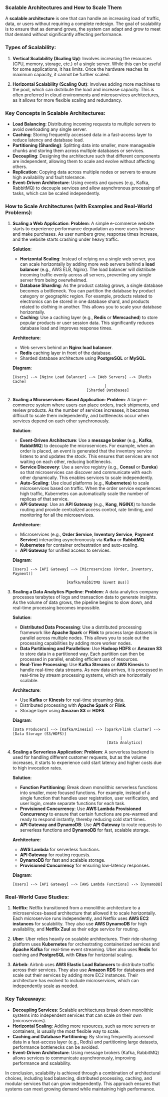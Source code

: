 ### Scalable Architectures and How to Scale Them

A **scalable architecture** is one that can handle an increasing load of traffic, data, or users without requiring a complete redesign. The goal of scalability is to ensure that as demand grows, the system can adapt and grow to meet that demand without significantly affecting performance.

### Types of Scalability:
1. **Vertical Scalability (Scaling Up)**: Involves increasing the resources (CPU, memory, storage, etc.) of a single server. While this can be useful for some applications, it has limits. Once the hardware reaches its maximum capacity, it cannot be further scaled.
   
2. **Horizontal Scalability (Scaling Out)**: Involves adding more machines to the pool, which can distribute the load and increase capacity. This is often preferred in cloud environments and microservices architectures, as it allows for more flexible scaling and redundancy.

### Key Concepts in Scalable Architectures:
- **Load Balancing**: Distributing incoming requests to multiple servers to avoid overloading any single server.
- **Caching**: Storing frequently accessed data in a fast-access layer to reduce latency and database load.
- **Partitioning (Sharding)**: Splitting data into smaller, more manageable chunks and storing them across multiple databases or services.
- **Decoupling**: Designing the architecture such that different components are independent, allowing them to scale and evolve without affecting others.
- **Replication**: Copying data across multiple nodes or servers to ensure high availability and fault tolerance.
- **Event-Driven Architecture**: Using events and queues (e.g., Kafka, RabbitMQ) to decouple services and allow asynchronous processing of tasks, which can be scaled independently.

### How to Scale Architectures (with Examples and Real-World Problems):

1. **Scaling a Web Application**:
   **Problem**: A simple e-commerce website starts to experience performance degradation as more users browse and make purchases. As user numbers grow, response times increase, and the website starts crashing under heavy traffic.
   
   **Solution**:
   - **Horizontal Scaling**: Instead of relying on a single web server, you can scale horizontally by adding more web servers behind a **load balancer** (e.g., AWS ELB, Nginx). The load balancer will distribute incoming traffic evenly across all servers, preventing any single server from being overwhelmed.
   - **Database Sharding**: As the product catalog grows, a single database becomes a bottleneck. You can partition the database by product category or geographic region. For example, products related to electronics can be stored in one database shard, and products related to clothing in another. This allows you to scale your database horizontally.
   - **Caching**: Use a caching layer (e.g., **Redis** or **Memcached**) to store popular products or user session data. This significantly reduces database load and improves response times.
   
   **Architecture**:
   - Web servers behind an **Nginx load balancer**.
   - **Redis** caching layer in front of the database.
   - Sharded database architecture using **PostgreSQL** or **MySQL**.

   **Diagram**:
   ```
   [Users] --> [Nginx Load Balancer] --> [Web Servers] --> [Redis Cache]
                                            |
                                    [Sharded Databases]
   ```

2. **Scaling a Microservices-Based Application**:
   **Problem**: A large e-commerce system where users can place orders, track shipments, and review products. As the number of services increases, it becomes difficult to scale them independently, and bottlenecks occur when services depend on each other synchronously.
   
   **Solution**:
   - **Event-Driven Architecture**: Use a **message broker** (e.g., **Kafka**, **RabbitMQ**) to decouple the microservices. For example, when an order is placed, an event is generated that the inventory service listens to and updates the stock. This ensures that services are not waiting on each other, reducing bottlenecks.
   - **Service Discovery**: Use a service registry (e.g., **Consul** or **Eureka**) so that microservices can discover and communicate with each other dynamically. This enables services to scale independently.
   - **Auto-Scaling**: Use cloud platforms (e.g., **Kubernetes**) to scale microservices based on traffic. When the order service experiences high traffic, Kubernetes can automatically scale the number of replicas of that service.
   - **API Gateway**: Use an **API Gateway** (e.g., **Kong**, **NGINX**) to handle routing and provide centralized access control, rate limiting, and monitoring for all the microservices.

   **Architecture**:
   - Microservices (e.g., **Order Service**, **Inventory Service**, **Payment Service**) interacting asynchronously via **Kafka** or **RabbitMQ**.
   - **Kubernetes** for container orchestration and auto-scaling.
   - **API Gateway** for unified access to services.

   **Diagram**:
   ```
   [Users] --> [API Gateway] --> [Microservices (Order, Inventory, Payment)]
                                    |
                           [Kafka/RabbitMQ (Event Bus)]
   ```

3. **Scaling a Data Analytics Pipeline**:
   **Problem**: A data analytics company processes terabytes of logs and transaction data to generate insights. As the volume of data grows, the pipeline begins to slow down, and real-time processing becomes impossible.
   
   **Solution**:
   - **Distributed Data Processing**: Use a distributed processing framework like **Apache Spark** or **Flink** to process large datasets in parallel across multiple nodes. This allows you to scale out the processing capabilities by adding more worker nodes.
   - **Data Partitioning and Parallelism**: Use **Hadoop HDFS** or **Amazon S3** to store data in a partitioned way. Each partition can then be processed in parallel, enabling efficient use of resources.
   - **Real-Time Processing**: Use **Kafka Streams** or **AWS Kinesis** to handle real-time data streams. As new data arrives, it is processed in real-time by stream processing systems, which are horizontally scalable.

   **Architecture**:
   - Use **Kafka** or **Kinesis** for real-time streaming data.
   - Distributed processing with **Apache Spark** or **Flink**.
   - Storage layer using **Amazon S3** or **HDFS**.

   **Diagram**:
   ```
   [Data Producers] --> [Kafka/Kinesis] --> [Spark/Flink Cluster] --> [Data Storage (S3/HDFS)]
                                                   |
                                             [Data Analytics]
   ```

4. **Scaling a Serverless Application**:
   **Problem**: A serverless backend is used for handling different customer requests, but as the volume increases, it starts to experience cold start latency and higher costs due to high invocation rates.
   
   **Solution**:
   - **Function Partitioning**: Break down monolithic serverless functions into smaller, more focused functions. For example, instead of a single function that handles user registration, user verification, and user login, create separate functions for each task.
   - **Provisioned Concurrency**: Use **AWS Lambda Provisioned Concurrency** to ensure that certain functions are pre-warmed and ready to respond instantly, thereby reducing cold start times.
   - **API Gateway and DynamoDB**: Use **API Gateway** to route requests to serverless functions and **DynamoDB** for fast, scalable storage.

   **Architecture**:
   - **AWS Lambda** for serverless functions.
   - **API Gateway** for routing requests.
   - **DynamoDB** for fast and scalable storage.
   - **Provisioned Concurrency** for ensuring low-latency responses.

   **Diagram**:
   ```
   [Users] --> [API Gateway] --> [AWS Lambda Functions] --> [DynamoDB]
   ```

### Real-World Case Studies:

1. **Netflix**:
   Netflix transitioned from a monolithic architecture to a microservices-based architecture that allowed it to scale horizontally. Each microservice runs independently, and Netflix uses **AWS EC2 instances** for scalability. They also use **AWS DynamoDB** for high availability, and **Netflix Zuul** as their edge service for routing.

2. **Uber**:
   Uber relies heavily on scalable architectures. Their ride-sharing platform uses **Kubernetes** for orchestrating containerized services and **Apache Kafka** for real-time event streaming. Uber also uses **Redis** for caching and **PostgreSQL** with **Citus** for horizontal scaling.

3. **Airbnb**:
   Airbnb uses **AWS Elastic Load Balancers** to distribute traffic across their services. They also use **Amazon RDS** for databases and scale out their services by adding more EC2 instances. Their architecture has evolved to include microservices, which can independently scale as needed.

### Key Takeaways:
- **Decoupling Services**: Scalable architectures break down monolithic systems into independent services that can scale on their own (microservices).
- **Horizontal Scaling**: Adding more resources, such as more servers or containers, is usually the most flexible way to scale.
- **Caching and Database Partitioning**: By storing frequently accessed data in a fast-access layer (e.g., Redis) and partitioning large datasets, performance bottlenecks can be avoided.
- **Event-Driven Architecture**: Using message brokers (Kafka, RabbitMQ) allows services to communicate asynchronously, improving performance and scalability.

In conclusion, scalability is achieved through a combination of architectural choices, including load balancing, distributed processing, caching, and modular services that can grow independently. This approach ensures that systems can meet growing demand while maintaining high performance.